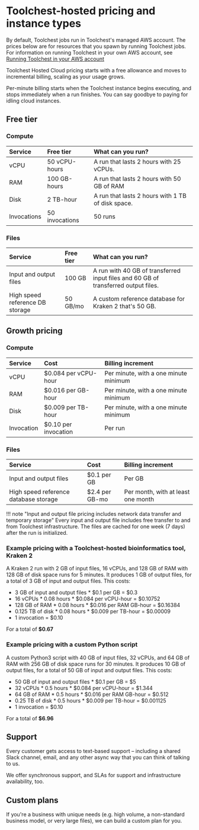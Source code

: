 # Toolchest-hosted pricing and instance types

By default, Toolchest jobs run in Toolchest's managed AWS account. The prices below are for resources that you spawn by 
running Toolchest jobs. For information on running Toolchest in your own AWS account, see 
[Running Toolchest in your AWS account](./running-toolchest-in-your-aws-account.md)

Toolchest Hosted Cloud pricing starts with a free allowance and moves to incremental billing, scaling as your usage 
grows.

Per-minute billing starts when the Toolchest instance begins executing, and stops immediately when a run finishes. You 
can say goodbye to paying for idling cloud instances.

## Free tier

### Compute

| Service     | Free tier      | What can you run?                                 |
| :---------- | :------------- | :------------------------------------------------ |
| vCPU        | 50 vCPU-hours  | A run that lasts 2 hours with 25 vCPUs.           |
| RAM         | 100 GB-hours   | A run that lasts 2 hours with 50 GB of RAM        |
| Disk        | 2 TB-hour      | A run that lasts 2 hours with 1 TB of disk space. |
| Invocations | 50 invocations | 50 runs                                           |

### Files

| Service                         | Free tier | What can you run?                                                                  |
| :------------------------------ | :-------- | :--------------------------------------------------------------------------------- |
| Input and output files          | 100 GB    | A run with 40 GB of transferred input files and 60 GB of transferred output files. |
| High speed reference DB storage | 50 GB/mo  | A custom reference database for Kraken 2 that's 50 GB.                             |

## Growth pricing

### Compute

| Service    | Cost                 | Billing increment                     |
| :--------- | :------------------- | :------------------------------------ |
| vCPU       | $0.084 per vCPU-hour | Per minute, with a one minute minimum |
| RAM        | $0.016 per GB-hour   | Per minute, with a one minute minimum |
| Disk       | $0.009 per TB-hour   | Per minute, with a one minute minimum |
| Invocation | $0.10 per invocation | Per run                               |

### Files

| Service                               | Cost           | Billing increment                  |
| :------------------------------------ | :------------- | :--------------------------------- |
| Input and output files                | $0.1 per GB    | Per GB                             |
| High speed reference database storage | $2.4 per GB-mo | Per month, with at least one month |

!!! note "Input and output file pricing includes network data transfer and temporary storage"
    Every input and output file includes free transfer to and from Toolchest infrastructure. The files are cached for one week (7 days) after the run is initialized.

### Example pricing with a Toolchest-hosted bioinformatics tool, Kraken 2

A Kraken 2 run with 2 GB of input files, 16 vCPUs, and 128 GB of RAM with 128 GB of disk space runs for 5 minutes. It produces 1 GB of output files, for a total of 3 GB of input and output files. This costs:

- 3 GB of input and output files \* $0.1 per GB = $0.3
- 16 vCPUs \* 0.08 hours \* $0.084 per vCPU-hour = $0.10752
- 128 GB of RAM \* 0.08 hours \* $0.016 per RAM GB-hour = $0.16384
- 0.125 TB of disk \* 0.08 hours \* $0.009 per TB-hour = $0.00009
- 1 invocation = $0.10

For a total of **$0.67**

### Example pricing with a custom Python script

A custom Python3 script with 40 GB of input files, 32 vCPUs, and 64 GB of RAM with 256 GB of disk space runs for 30 minutes. It produces 10 GB of output files, for a total of 50 GB of input and output files. This costs:

- 50 GB of input and output files \* $0.1 per GB = $5
- 32 vCPUs \* 0.5 hours \* $0.084 per vCPU-hour = $1.344
- 64 GB of RAM \* 0.5 hours \* $0.016 per RAM GB-hour = $0.512
- 0.25 TB of disk \* 0.5 hours \* $0.009 per TB-hour = $0.001125
- 1 invocation = $0.10

For a total of **$6.96**


## Support

Every customer gets access to text-based support – including a shared Slack channel, email, and any other async way 
that you can think of talking to us.

We offer synchronous support, and SLAs for support and infrastructure availability, too.

## Custom plans

If you're a business with unique needs (e.g. high volume, a non-standard business model, or very large files), we can 
build a custom plan for you.